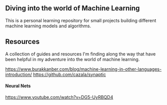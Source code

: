 ## Diving into the world of Machine Learning

This is a personal learning repository for small projects building different machine learning models and algorithms.

## Resources

A collection of guides and resources I'm finding along the way that have been helpful in my adventure into the world of machine learning.

https://www.burakkanber.com/blog/machine-learning-in-other-languages-introduction/
https://github.com/cazala/synaptic

#### Neural Nets
https://www.youtube.com/watch?v=DG5-UyRBQD4

